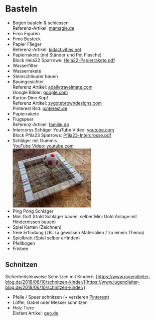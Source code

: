 # Basteln

- Bogen basteln & schiessen <br>
  Referenz-Artikel: [mamagie.de](https://www.mamagie.de/2019/05/14/diy-dienstag-pfeil-und-bogen/)
- Fimo Figuren
- Fimo Besteck
- Papier Flieger <br>
  Referenz-Artikel: [kidactivities.net](https://kidactivities.net/paper-airplane-game-for-kids/)
- Papierrakete (mit Ständer und Pet Flasche) <br>
  Block Hela22 Sparrows: [Hela22-Papierrakete.pdf](../assets/Hela22-Papierrakete.pdf)
- Wasserfilter
- Wasserrakete
- Steinschleuder bauen
- Baumgesichter <br>
  Referenz Artikel: [adailytravelmate.com](https://www.adailytravelmate.com/spielen-im-wald-10-spielideen-fuer-kinder-im-wald/) <br>
  Google Bilder: [google.com](https://www.google.com/search?q=Baumgesichter+basteln&client=firefox-b-d&sxsrf=AJOqlzU4yHhjFG_dib1v7GZQi_fyebz4Cw:1676807786615&source=lnms&tbm=isch&sa=X&ved=2ahUKEwiK-ejjw6H9AhXbh_0HHaW5A0cQ_AUoAXoECAEQAw&biw=1536&bih=703&dpr=1.25)
- Karton Dino Kopf <br>
  Referenz Artikel: [zygotebrowndesigns.com](https://www.zygotebrowndesigns.com/post/dinosaur?epik=dj0yJnU9V01KY2hGeUFaa1lNbGNHdlRNenp5a2VYQ0F4enlBVFEmcD0wJm49Q1I5MVIyRUxudkVVMFdFbzk2ZklpQSZ0PUFBQUFBR1B5RWM4) <br>
  Pinterest Bild: [pinterest.de](https://www.pinterest.de/pin/822469950726236143/)
- Papierrakete 
- Flugspeer <br>
  Referenz-Artikel: [familie.de](https://www.familie.de/diy/flugspeer-basteln/)
- Intercorss Schäger
  YouTube Video: [youtube.com](https://youtu.be/3FXUcbrGHfU) <br>
  Block Pfila23 Sparrows: [Pfila23-Intercrosse.pdf](../assets/Pfila23-Intercrosse.pdf)
- Schläger mit Gummis <br>
  YouTube Video: [youtube.com](https://youtu.be/jMMoHXzIE8s) <br>
  <img src="../assets/Schlaeger-mit-Gummis.jpg" width="250px">
- Ping Pong Schläger
- Mini Golf (Gold Schläger bauen, selber Mini Gold Anlage mit Hindernissen bauen)
- Spiel Karten (Zeichnen)
- freie Erfindung (zB. zu gewissen Materialien / zu einem Thema)
- Spielbrett (Spiel selber erfinden)
- Pfeilbogen
- Frisbee

## Schnitzen

Sicherheitshinweise Schnitzen mit Kindern: [https://www.jugendleiter-blog.de/2018/06/10/schnitzen-kinder/](https://www.jugendleiter-blog.de/2018/06/10/schnitzen-kinder/)

- Pfeile / Speer schnitzen (+ verzieren [Pinterest](https://www.pinterest.de/pin/102738435239569328/))
- Löffel, Gabel oder Messer schnitzen
- Holz Tiere <br>
  Elefant Artikel: [geo.de](https://www.geo.de/geolino/basteln/22109-rtkl-anleitung-so-schnitzt-ihr-einen-elefanten)
